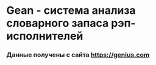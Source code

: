# Gean - система анализа словарного запаса рэп-исполнителей
### Данные получены с сайта https://genius.com
